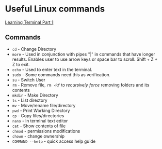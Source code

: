 # Useful Linux commands 

[Learning Terminal Part 1](https://www.youtube.com/watch\?v\=XK81cfvrElg\&list\=PLc7fktTRMBozYfi4zlDeH0IdLdGImeOnO)

## Commands

- `cd` - Change Directory
- `more` - Used in conjunction with pipes "|" in commands that have longer results. Enables user to use arrow keys or space bar to scroll. Shift + Z + Z to exit.
- `echo` - Used to enter text in the terminal.
- `sudo` - Some commands need this as verification.
- `su` - Switch User
- `rm` - Remove file, `rm -Rf` to *recursively force* removing folders and its contents
- `mkdir` - Make Directory
- `ls` - List directory
- `mv` - Move/rename file/directory
- `pwd` - Print Working Directory
- `cp` - Copy files/directories
- `nano` - In terminal text editor
- `cat` - Show contents of file
- `chmod` - permissions modifications
- `chown` - change ownership
- `COMMAND --help` - quick access help guide
 
